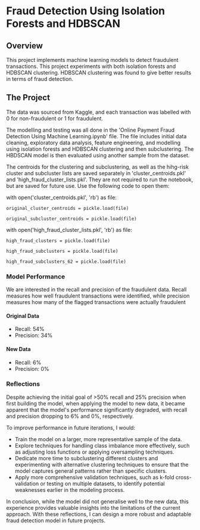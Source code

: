 # Fraud Detection Using Isolation Forests and HDBSCAN

## Overview

This project implements machine learning models to detect fraudulent transactions. This project experiments with both isolation forests and HDBSCAN clustering. HDBSCAN clustering was found to give better results in terms of fraud detection. 

## The Project
The data was sourced from Kaggle, and each transaction was labelled with 0 for non-fraudulent or 1 for fraudulent.

The modelling and testing was all done in the 'Online Payment Fraud Detection Using Machine Learning.ipynb' file. The file includes initial data cleaning, exploratory data analysis, feature engineering, and modelling using isolation forests and HDBSCAN clustering and then subclustering. The HBDSCAN model is then evaluated using another sample from the dataset.

The centroids for the clustering and subclustering, as well as the hihg-risk cluster and subcluster lists are saved separately in 'cluster_centroids.pkl' and 'high_fraud_cluster_lists.pkl'. They are not required to run the notebook, but are saved for future use. 
Use the following code to open them:

with open('cluster_centroids.pkl', 'rb') as file:

    original_cluster_centroids = pickle.load(file)
    
    original_subcluster_centroids = pickle.load(file)

with open('high_fraud_cluster_lists.pkl', 'rb') as file:

    high_fraud_clusters = pickle.load(file)
    
    high_fraud_subclusters = pickle.load(file)
    
    high_fraud_subclusters_62 = pickle.load(file)
  
### Model Performance
We are interested in the recall and precision of the fraudulent data. Recall measures how well fraudulent transactions were identified, while precision measures how many of the flagged transactions were actually fraudulent

#### Original Data
* Recall: 54%
* Precision: 34%

#### New Data
* Recall: 6%
* Precision: 0%

### Reflections
Despite achieving the initial goal of >50% recall and 25% precision when first building the model, when applying the model to new data, it became apparent that the model's performance significantly degraded, with recall and precision dropping to 6% and 0%, respectively.

To improve performance in future iterations, I would:
* Train the model on a larger, more representative sample of the data.
* Explore techniques for handling class imbalance more effectively, such as adjusting loss functions or applying oversampling techniques.
* Dedicate more time to subclustering different clusters and experimenting with alternative clustering techniques to ensure that the model captures general patterns rather than specific clusters.
* Apply more comprehensive validation techniques, such as k-fold cross-validation or testing on multiple datasets, to identify potential weaknesses earlier in the modeling process.

In conclusion, while the model did not generalise well to the new data, this experience provides valuable insights into the limitations of the current approach. With these reflections, I can design a more robust and adaptable fraud detection model in future projects.
